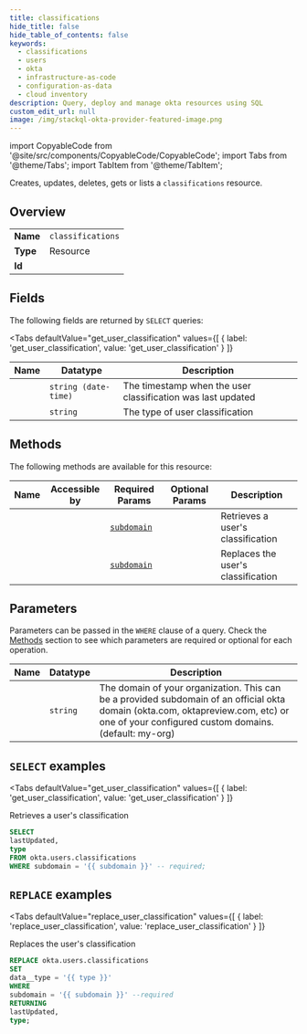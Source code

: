 ```yaml
--- 
title: classifications
hide_title: false
hide_table_of_contents: false
keywords:
  - classifications
  - users
  - okta
  - infrastructure-as-code
  - configuration-as-data
  - cloud inventory
description: Query, deploy and manage okta resources using SQL
custom_edit_url: null
image: /img/stackql-okta-provider-featured-image.png
---
```


import CopyableCode from '@site/src/components/CopyableCode/CopyableCode';
import Tabs from '@theme/Tabs';
import TabItem from '@theme/TabItem';

Creates, updates, deletes, gets or lists a <code>classifications</code> resource.

## Overview
<table><tbody>
<tr><td><b>Name</b></td><td><code>classifications</code></td></tr>
<tr><td><b>Type</b></td><td>Resource</td></tr>
<tr><td><b>Id</b></td><td><CopyableCode code="okta.users.classifications" /></td></tr>
</tbody></table>

## Fields

The following fields are returned by `SELECT` queries:

<Tabs
    defaultValue="get_user_classification"
    values={[
        { label: 'get_user_classification', value: 'get_user_classification' }
    ]}
>
<TabItem value="get_user_classification">

<table>
<thead>
    <tr>
    <th>Name</th>
    <th>Datatype</th>
    <th>Description</th>
    </tr>
</thead>
<tbody>
<tr>
    <td><CopyableCode code="lastUpdated" /></td>
    <td><code>string (date-time)</code></td>
    <td>The timestamp when the user classification was last updated</td>
</tr>
<tr>
    <td><CopyableCode code="type" /></td>
    <td><code>string</code></td>
    <td>The type of user classification</td>
</tr>
</tbody>
</table>
</TabItem>
</Tabs>

## Methods

The following methods are available for this resource:

<table>
<thead>
    <tr>
    <th>Name</th>
    <th>Accessible by</th>
    <th>Required Params</th>
    <th>Optional Params</th>
    <th>Description</th>
    </tr>
</thead>
<tbody>
<tr>
    <td><a href="#get_user_classification"><CopyableCode code="get_user_classification" /></a></td>
    <td><CopyableCode code="select" /></td>
    <td><a href="#parameter-subdomain"><code>subdomain</code></a></td>
    <td></td>
    <td>Retrieves a user's classification</td>
</tr>
<tr>
    <td><a href="#replace_user_classification"><CopyableCode code="replace_user_classification" /></a></td>
    <td><CopyableCode code="replace" /></td>
    <td><a href="#parameter-subdomain"><code>subdomain</code></a></td>
    <td></td>
    <td>Replaces the user's classification</td>
</tr>
</tbody>
</table>

## Parameters

Parameters can be passed in the `WHERE` clause of a query. Check the [Methods](#methods) section to see which parameters are required or optional for each operation.

<table>
<thead>
    <tr>
    <th>Name</th>
    <th>Datatype</th>
    <th>Description</th>
    </tr>
</thead>
<tbody>
<tr id="parameter-subdomain">
    <td><CopyableCode code="subdomain" /></td>
    <td><code>string</code></td>
    <td>The domain of your organization. This can be a provided subdomain of an official okta domain (okta.com, oktapreview.com, etc) or one of your configured custom domains. (default: my-org)</td>
</tr>
</tbody>
</table>

## `SELECT` examples

<Tabs
    defaultValue="get_user_classification"
    values={[
        { label: 'get_user_classification', value: 'get_user_classification' }
    ]}
>
<TabItem value="get_user_classification">

Retrieves a user's classification

```sql
SELECT
lastUpdated,
type
FROM okta.users.classifications
WHERE subdomain = '{{ subdomain }}' -- required;
```
</TabItem>
</Tabs>


## `REPLACE` examples

<Tabs
    defaultValue="replace_user_classification"
    values={[
        { label: 'replace_user_classification', value: 'replace_user_classification' }
    ]}
>
<TabItem value="replace_user_classification">

Replaces the user's classification

```sql
REPLACE okta.users.classifications
SET 
data__type = '{{ type }}'
WHERE 
subdomain = '{{ subdomain }}' --required
RETURNING
lastUpdated,
type;
```
</TabItem>
</Tabs>
